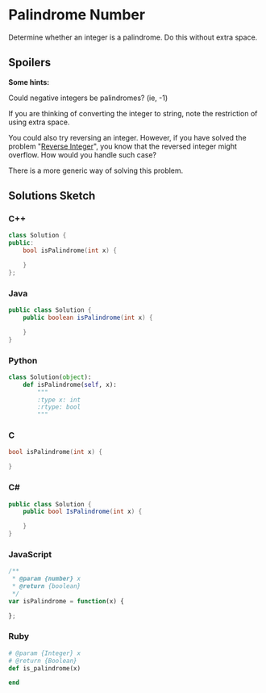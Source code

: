 # Palindrome Number

Determine whether an integer is a palindrome. Do this without extra space.

## Spoilers
**Some hints:**

Could negative integers be palindromes? (ie, -1)

If you are thinking of converting the integer to string, note the restriction of using extra space.

You could also try reversing an integer. However, if you have solved the problem "[Reverse Integer](./007-ReverseInteger.md)", you know that the reversed integer might overflow. How would you handle such case?

There is a more generic way of solving this problem.

## Solutions Sketch

### C++
```C++
class Solution {
public:
    bool isPalindrome(int x) {

    }
};
```

### Java
```Java
public class Solution {
    public boolean isPalindrome(int x) {

    }
}
```

### Python
```Python
class Solution(object):
    def isPalindrome(self, x):
        """
        :type x: int
        :rtype: bool
        """
```

### C
```C
bool isPalindrome(int x) {

}
```

### C# 
```C#
public class Solution {
    public bool IsPalindrome(int x) {

    }
}
```

### JavaScript
```JavaScript
/**
 * @param {number} x
 * @return {boolean}
 */
var isPalindrome = function(x) {

};
```

### Ruby
```Ruby
# @param {Integer} x
# @return {Boolean}
def is_palindrome(x)

end
```
